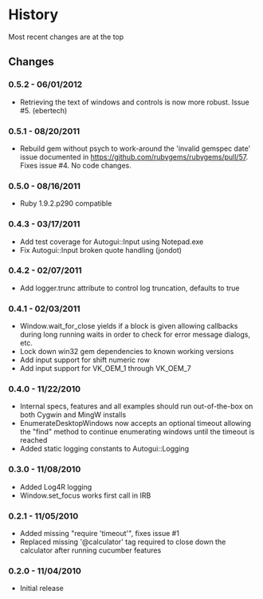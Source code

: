 History
=======
Most recent changes are at the top

Changes
-------

### 0.5.2 - 06/01/2012 ###

* Retrieving the text of windows and controls is now more robust. Issue #5. (ebertech)

### 0.5.1 - 08/20/2011 ###

* Rebuild gem without psych to work-around the 'invalid gemspec date' issue
  documented in https://github.com/rubygems/rubygems/pull/57.  Fixes issue #4.
  No code changes.

### 0.5.0 - 08/16/2011 ###

* Ruby 1.9.2.p290 compatible

### 0.4.3 - 03/17/2011 ###

* Add test coverage for Autogui::Input using Notepad.exe
* Fix Autogui::Input broken quote handling (jondot)

### 0.4.2 - 02/07/2011 ###

* Add logger.trunc attribute to control log truncation, defaults to true

### 0.4.1 - 02/03/2011 ###

* Window.wait_for_close yields if a block is given allowing callbacks during
  long running waits in order to check for error message dialogs, etc.
* Lock down win32 gem dependencies to known working versions
* Add input support for shift numeric row
* Add input support for VK_OEM_1 through VK_OEM_7

### 0.4.0 - 11/22/2010 ###

* Internal specs, features and all examples should run out-of-the-box on both Cygwin and MingW installs
* EnumerateDesktopWindows now accepts an optional timeout allowing the "find"
  method to continue enumerating windows until the timeout is reached
* Added static logging constants to Autogui::Logging

### 0.3.0 - 11/08/2010 ###

* Added Log4R logging
* Window.set_focus works first call in IRB

### 0.2.1 - 11/05/2010 ###

* Added missing "require 'timeout'", fixes issue #1
* Replaced missing '@calculator' tag required to close down the calculator
  after running cucumber features

### 0.2.0 - 11/04/2010 ###

* Initial release
